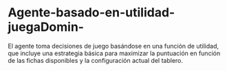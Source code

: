 # Agente-basado-en-utilidad-juegaDomin-
El agente toma decisiones de juego basándose en una función de utilidad, que incluye una estrategia básica para maximizar la puntuación en función de las fichas disponibles y la configuración actual del tablero. 
